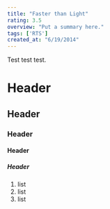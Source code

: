 ```yaml
---
title: "Faster than Light"
rating: 3.5
overview: "Put a summary here."
tags: ['RTS']
created_at: "6/19/2014"
---
```


Test test test.

# Header

## Header

### Header

#### Header

##### Header

1. list
2. list
3. list
